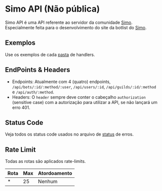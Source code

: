 # Simo API (Não pública)

Simo API é uma API referente ao servidor da comunidade [Simo](https://discord.gg/tUYhTcAHnt). Especialmente feita para o desenvolvimento do site da botlist do [Simo](https://github.com/Simo-Workspace/Botlist-Website).

## Exemplos

Use os exemplos de cada [pasta](src/controllers/) de handlers.

## EndPoints & Headers

- Endpoints: Atualmente com 4 (quatro) endpoints, `/api/bots/:id/:method/:user`, `/api/users/:id`, `/api/guilds/:id/:method` e `/api/auth/:method`.
- Headers: O `header` sempre deve conter o cabeçalho `authorization` (sensitive case) com a autorização para utilizar a API, se não lançará um erro 401.

## Status Code

Veja todos os status code usados no arquivo de [status](src/controllers/status-code.json) de erros.

## Rate Limit

Todas as rotas são aplicados rate-limits.

| Rota | Max | Atordoamento |
| - | - | - |
| * | 25 | Nenhum |
